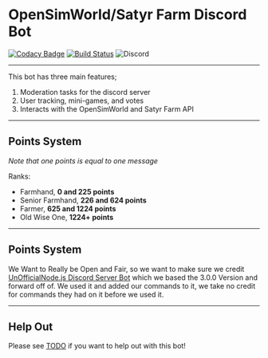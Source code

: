 # OpenSimWorld/Satyr Farm Discord Bot

[![Codacy Badge](https://api.codacy.com/project/badge/Grade/c8404acbf91c413da39e3ff3c30a9466)](https://www.codacy.com/app/SatyrFarm/DiscordBot?utm_source=github.com&amp;utm_medium=referral&amp;utm_content=SatyrFarm/DiscordBot&amp;utm_campaign=Badge_Grade)
[![Build Status](https://travis-ci.com/SatyrFarm/DiscordBot.svg?branch=master)](https://travis-ci.com/SatyrFarm/DiscordBot)
![Discord](https://img.shields.io/discord/476010118522208267.svg)

------  




This bot has three main features;

1. Moderation tasks for the discord server
2. User tracking, mini-games, and votes
3. Interacts with the OpenSimWorld and Satyr Farm API 


------  
## Points System

*Note that one points is equal to one message*

Ranks:
* Farmhand, **0 and 225 points**
* Senior Farmhand, **226 and 624 points**
* Farmer, **625 and 1224 points**
* Old Wise One, **1224+ points**

------  
## Points System

We Want to Really be Open and Fair, so we want to make sure we credit [UnOfficialNode.js Discord Server Bot](https://github.com/UnofficialNodejsDiscord/Unofficial-Node.js-Discord-Bot) which we based the 3.0.0 Version and forward off of. We used it and added our commands to it, we take no credit for commands they had on it before we used it. 

------  
## Help Out

Please see [TODO](https://github.com/SatyrFarm/DiscordBot/blob/master/TODO.md) if you want to help out with this bot!

